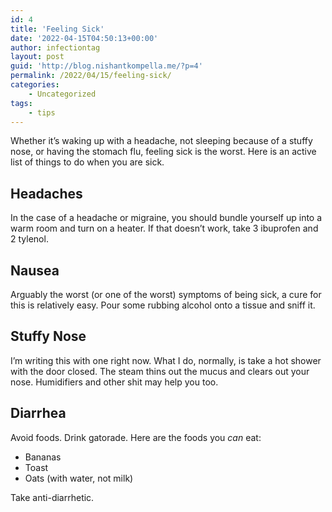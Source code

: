 ```yaml
---
id: 4
title: 'Feeling Sick'
date: '2022-04-15T04:50:13+00:00'
author: infectiontag
layout: post
guid: 'http://blog.nishantkompella.me/?p=4'
permalink: /2022/04/15/feeling-sick/
categories:
    - Uncategorized
tags:
    - tips
---
```


Whether it’s waking up with a headache, not sleeping because of a stuffy nose, or having the stomach flu, feeling sick is the worst. Here is an active list of things to do when you are sick.

## Headaches

In the case of a headache or migraine, you should bundle yourself up into a warm room and turn on a heater. If that doesn’t work, take 3 ibuprofen and 2 tylenol.

## Nausea

Arguably the worst (or one of the worst) symptoms of being sick, a cure for this is relatively easy. Pour some rubbing alcohol onto a tissue and sniff it.

## Stuffy Nose

I’m writing this with one right now. What I do, normally, is take a hot shower with the door closed. The steam thins out the mucus and clears out your nose. Humidifiers and other shit may help you too.

## Diarrhea

Avoid foods. Drink gatorade. Here are the foods you *can* eat:

- Bananas
- Toast
- Oats (with water, not milk)

Take anti-diarrhetic.